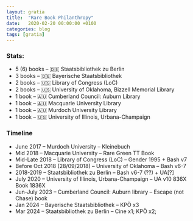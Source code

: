 ```yaml
---
layout: gratia
title:  "Rare Book Philanthropy"
date:   2020-02-20 00:00:00 +0100
categories: blog
tags: [gratia]
---
```


### Stats:

* 5 (6) books – 🇩🇪 Staatsbibliothek zu Berlin
* 3 books – 🇩🇪 Bayerische Staatsbibliothek
* 2 books – 🇺🇸 Library of Congress (LoC)
* 2 books – 🇺🇸 University of Oklahoma, Bizzell Memorial Library
* 1 book – 🇦🇺 Cumberland Council: Auburn Library
* 1 book – 🇦🇺 Macquarie University Library
* 1 book – 🇦🇺 Murdoch University Library
* 1 book – 🇺🇸 University of Illinois, Urbana-Champaign

### Timeline

* June 2017 – Murdoch University – Kleinebuch
* Mid 2018 – Macquarie University – Rare Green TT Book
* Mid-Late 2018 – Library of Congress (LoC) – Gender 1995 + Bash v7
* Before Oct 2018 (28/09/2018) – University of Oklahoma – Bash v6-7
* 2018-2019 – Staatsbibliothek zu Berlin – Bash v6-7 (??) + UA[?]
* July 2020 – University of Illinois, Urbana-Champaign – UA v10 836X Book 1836X
* Jun-July 2023 – Cumberland Council: Auburn library – Escape (not Chase) book
* Jan 2024 – Bayerische Staatsbibliothek – KPÖ x3
* Mar 2024 – Staatsbibliothek zu Berlin – Cine x1; KPÖ x2; 
